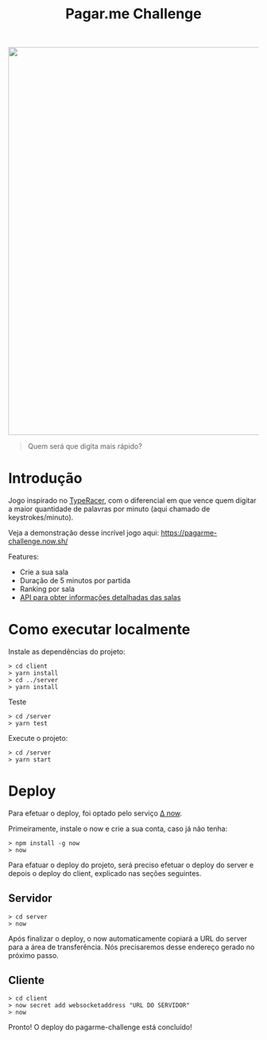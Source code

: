 <h1 align="center"> Pagar.me Challenge </h1> <br>
<p align="center">
  <img src="https://i.imgur.com/5BiORe6.png" width=780>
</p>

>Quem será que digita mais rápido?

# Introdução

Jogo inspirado no [TypeRacer](http://play.typeracer.com/), com o diferencial em que vence quem digitar a maior quantidade de palavras por minuto (aqui chamado de keystrokes/minuto).

Veja a demonstração desse incrível jogo aqui: https://pagarme-challenge.now.sh/

Features:
* Crie a sua sala
* Duração de 5 minutos por partida
* Ranking por sala
* [API para obter informações detalhadas das salas](https://pagarme-server-roaslxwrch.now.sh/room/roomname/status)

# Como executar localmente

Instale as dependências do projeto:

```
> cd client
> yarn install
> cd ../server
> yarn install
```

Teste

```
> cd /server
> yarn test
```

Execute o projeto:

```
> cd /server
> yarn start
```

# Deploy

Para efetuar o deploy, foi optado pelo serviço [∆ now](https://zeit.co).

Primeiramente, instale o now e crie a sua conta, caso já não tenha:

```
> npm install -g now
> now
```

Para efatuar o deploy do projeto, será preciso efetuar o deploy do server e depois o deploy do client, explicado nas seções seguintes.

## Servidor

```
> cd server
> now
```

Após finalizar o deploy, o now automaticamente copiará a URL do server para a área de transferência.
Nós precisaremos desse endereço gerado no próximo passo.

## Cliente

```
> cd client
> now secret add websocketaddress "URL DO SERVIDOR"
> now
```

Pronto! O deploy do pagarme-challenge está concluído!
